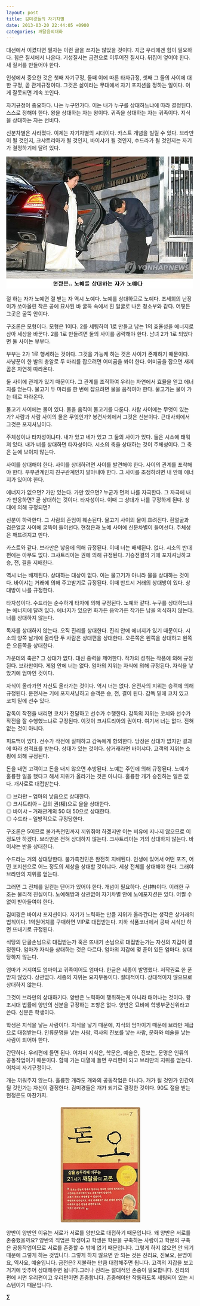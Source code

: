 ```yaml
---
layout: post
title: 김미경들의 자기차별
date: 2013-03-20 22:44:05 +0900
categories: 깨달음의대화
---
```

대선에서 이겼다면 필자는 이런 글을 쓰지는 않았을 것이다. 지금 우리에겐 힘이 필요하다. 힘은 질서에서 나온다. 기성질서는 금전으로 이루어진 질서다. 뒤집어 엎어야 한다. 새 질서를 만들어야 한다. 


  


인생에서 중요한 것은 첫째 자기규정, 둘째 이에 따른 타자규정, 셋째 그 둘의 사이에 대한 규정, 곧 관계규정이다. 그것은 삶이라는 무대에서 자기 포지션을 정하는 일이다. 이게 잘못되면 계속 꼬인다. 


  


자기규정이 중요하다. 나는 누구인가다. 이는 내가 누구를 상대하느냐에 따라 결정된다. 스스로 정해야 한다. 왕을 상대하는 자는 왕이다. 귀족을 상대하는 자는 귀족이다. 지식을 상대하는 자는 선비다. 


  


신분차별은 사라졌다. 이제는 자기차별의 시대이다. 카스트 개념을 빌릴 수 있다. 브라만이 될 것인지, 크샤트리아가 될 것인지, 바이샤가 될 것인지, 수드라가 될 것인지는 자기가 결정하기에 달려 있다. 


  


 <img alt="20130320193707997.jpg" src="files/attach/images/198/372/334/20130320193707997.jpg" width="500" height="353" />



절 하는 자가 노예면 절 받는 자 역시 노예다. 노예를 상대하므로 노예다. 조세희의 난장이가 쏘아올린 작은 공에 묘사된 바 굴뚝 속에서 흰 얼굴로 나온 청소부와 같다. 어떻든 그곳은 굴뚝 안이다. 


  


구조론은 모형이다. 모형은 1이다. 2를 세팅하여 1로 만들고 남는 1의 효율성을 에너지로 삼아 세상을 바꾼다. 2를 1로 만들려면 둘의 사이를 공략해야 한다. 남녀 2가 1로 되었다면 둘 사이는 부부다. 


  


부부는 2가 1로 행세하는 것이다. 그것을 가능케 하는 것은 사이가 존재하기 때문이다. 사냥꾼이 한 발의 총알로 두 마리를 잡으려면 어미곰을 쏴야 한다. 어미곰을 잡으면 새끼곰은 자연히 따라온다.


  


둘 사이에 관계가 있기 때문이다. 그 관계를 조직하여 우리는 자연에서 효율을 얻고 에너지를 얻는다. 물고기 두 마리를 한 번에 잡으려면 물을 움직여야 한다. 물고기는 물이 가는 데로 따라온다.


  


물고기 사이에는 물이 있다. 물을 움직여 물고기를 다룬다. 사람 사이에는 무엇이 있는가? 사람과 사람 사이의 물은 무엇인가? 봉건사회에서 그것은 신분이다. 근대사회에서 그것은 포지셔닝이다. 


  


주체성이냐 타자성이냐다. 내가 있고 네가 있고 그 둘의 사이가 있다. 둘은 시소에 태워져 있다. 내가 너를 상대하면 타자성이다. 시소의 축을 상대하는 것이 주체성이다. 그 축은 눈에 보이지 않는다.


  


사이를 상대해야 한다. 사이를 상대하려면 사이를 발견해야 한다. 사이의 관계를 포착해야 한다. 부부관계인지 친구관계인지 알아내야 한다. 그 사이를 조정하려면 내 안에 에너지가 있어야 한다. 


  


에너지가 없으면? 가만 있는다. 가만 있으면? 누군가 먼저 나를 자극한다. 그 자극에 내가 반응하면? 곧 상대하는 것이다. 타자성이다. 이때 그 상대가 나를 규정하게 된다. 상대에 의해 규정되면? 


  


신분이 하락한다. 그 사람의 존엄이 훼손된다. 물고기 사이의 물이 흐려진다. 흰얼굴과 검은얼굴 사이에 굴뚝이 들어선다. 현정은과 노예 사이에 신분차별이 들어선다. 주체성은 깨뜨려지고 만다. 


  


카스트와 같다. 브라만은 낳음에 의해 규정된다. 이때 너는 배제된다. 없다. 시소의 반대편에는 아무도 없다. 크샤트리아는 권에 의해 규정된다. 기승전결의 기에 포지셔닝하고 승, 전, 결을 지배한다. 


  


역시 너는 배제된다. 상대하는 대상이 없다. 이는 물고기가 아니라 물을 상대하는 것이다. 바이샤는 거래에 의해 주고받기로 규정된다. 이때 반드시 거래의 상대방이 있다. 상대방이 나를 규정한다. 


  


타자성이다. 수드라는 순수하게 타자에 의해 규정된다. 노예와 같다. 누구를 상대하느냐는 에너지에 달려 있다. 에너지가 있으면 화가든 음악가든 작가든 남을 의식하지 않는다. 너를 상대하지 않는다. 


  


독자를 상대하지 않는다. 오직 진리를 상대한다. 진리 안에 에너지가 있기 때문이다. 시소의 양쪽 날개에 올라탄 두 사람은 상대편을 상대한다. 오른쪽은 왼쪽을 상대하고 왼쪽은 오른쪽을 상대한다. 


  


가운데의 축은? 그 상대가 없다. 대신 중력을 제어한다. 작가의 성취는 작품에 의해 규정된다. 브라만이다. 게임 안에 너는 없다. 엄마의 지위는 자식에 의해 규정된다. 자식을 낳았기에 엄마인 것이다. 


  


자식이 올라가면 자신도 올라가는 것이다. 역시 너는 없다. 운전사의 지위는 승객에 의해 규정된다. 운전사는 기에 포지셔닝하고 승객은 승, 전, 결이 된다. 감독 밑에 코치 있고 코치 밑에 선수 있다. 


  


감독이 작전을 내리면 코치가 전달하고 선수가 수행한다. 감독의 지위는 코치와 선수가 작전을 잘 수행했느냐로 규정된다. 이것이 크샤트리아의 권이다. 여기서 너는 없다. 전혀 없는 것이 아니다. 


  


피드백이 있다. 선수가 작전에 실패하고 감독에게 항의한다. 당장은 상대가 없지만 결과에 따라 성적표를 받는다. 상대가 있는 것이다. 상거래라면 바이샤다. 고객의 지위는 쇼핑에 의해 규정된다. 


  


돈을 내면 고객이고 돈을 내지 않으면 추방된다. 노예는 주인에 의해 규정된다. 노예가 훌륭한 일을 했다고 해서 지위가 올라가는 것은 아니다. 훌륭한 개가 승진하는 일은 없다. 개사료로 대접받는다. 


  


◎ 브라만 – 엄마의 낳음으로 상대한다.     
◎ 크샤트리아 – 갑의 권(權)으로 을을 상대한다.     
◎ 바이샤 – 거래관계의 50 대 50으로 상대한다.     
◎ 수드라 – 일방적으로 규정당한다. 


  


구조론은 5이므로 불가촉천민까지 끼워줘야 하겠지만 이는 비유에 지나지 않으므로 이 정도만 하겠다. 브라만은 전혀 상대하지 않는다. 크샤트리아는 거의 상대하지 않는다. 바이샤는 반을 상대한다.


  


수드라는 거의 상대당한다. 불가촉천민은 완전히 지배된다. 인생에 있어서 어떤 포즈, 어떤 포지션으로 어느 정도의 세상을 상대할 것이냐다. 세상 전체를 상대해야 한다. 그래야 브라만의 지위를 얻는다. 


  


그러면 그 전체를 일컫는 단어가 있어야 한다. 개념이 필요하다. 신(神)이다. 이러한 구조는 물리적 진실이다. 노예해방과 상관없이 자기차별 안에 노예포지션은 있다. 어쩔 수 없이 받아들여야 한다. 


  


김미경은 바이샤 포지션이다. 자기가 노력하는 만큼 지위가 올라간다는 생각은 상거래의 법칙이다. 1억원어치를 구매하면 VIP로 대접받는다. 지하 식품코너에서 공짜 시식만 하면 뜨내기로 규정된다. 


  


식당의 단골손님으로 대접받는가 혹은 뜨내기 손님으로 대접받는가는 자신의 지갑이 결정한다. 엄마가 자식을 상대하는 것은 다르다. 엄마의 지갑에 몇 푼이 있든 엄마다. 상대당하지 않는다. 


  


엄마가 거지여도 엄마이고 귀족이어도 엄마다. 한글은 세종이 발명했다. 저작권료 한 푼 받지 않았다. 상관없다. 세종의 지위는 요지부동이다. 절대적이다. 상대적이지 않으므로 상대하지 않는다.


  


그것이 브라만의 상대하기다. 양반은 노력하여 쟁취하는게 아니라 태어나는 것이다. 왕조시대 법률에 양반의 신분을 규정하는 조항은 없다. 양반은 묘비에 학생부군신위라고 쓴다. 신분은 학생이다. 


  


학생은 지식을 낳는 사람이다. 지식을 낳기 때문에, 지식의 엄마이기 때문에 브라만 계급으로 대접받는다. 인류문명을 낳는 사람, 역사의 진보를 낳는 사람, 문화와 예술을 낳는 사람이 되어야 한다. 


  


간단하다. 우리편에 들면 된다. 어차피 지식은, 학문은, 예술은, 진보는, 문명은 인류의 공동작업이기 때문이다. 함께 가는 대열에 들면 우리편이 되고 브라만의 지위를 얻는다. 어차피 자기규정이다. 


  


개는 끼워주지 않는다. 훌륭한 개라도 개와의 공동작업은 아니다. 개가 될 것인가 인간이 될 것인가는 자신이 결정한다. 김미경들은 개가 되기로 결정한 것이다. 90도 절을 받는 현정은도 마찬가지. 


  






 ###


  




<p align="center">
  <a href="?mid=DonOh"><img alt="345678.jpg" src="files/attach/images/198/727/315/55.JPG" /> <br /></a>
</p>

 양반이 양반인 이유는 서로가 서로를 양반으로 대접하기 때문입니다. 왜 양반은 서로를 존중했을까요? 양반의 직업은 학생이고 학생은 학문을 구축하는 사람이고 학문의 구축은 공동작업이므로 서로를 존중할 수 밖에 없기 때문입니다. 그렇게 하지 않으면 안 되기 때문에 그렇게 하는 것입니다. 그렇게 하지 않으면 안 되는 것은 진리요, 진보요, 문명이요, 역사요, 예술입니다. 금전은? 지불하는 만큼 대접해주면 됩니다. 고객의 지갑을 보고 거기에 맞추어 상대해주면 됩니다.그러나 진리는 절대적인 존중이 필요합니다. 진리의 편에 서면 우리편이고 우리편이면 존중합니다. 존중해야만 작동하도록 세팅되어 있는 시스템이기 때문입니다. 



**∑**